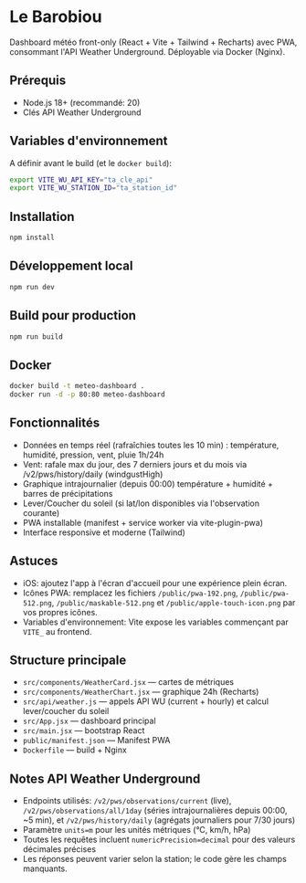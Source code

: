# Le Barobiou

Dashboard météo front-only (React + Vite + Tailwind + Recharts) avec PWA, consommant l'API Weather Underground. Déployable via Docker (Nginx).

## Prérequis
- Node.js 18+ (recommandé: 20)
- Clés API Weather Underground

## Variables d'environnement
A définir avant le build (et le `docker build`):

```bash
export VITE_WU_API_KEY="ta_cle_api"
export VITE_WU_STATION_ID="ta_station_id"
```

## Installation
```bash
npm install
```

## Développement local
```bash
npm run dev
```

## Build pour production
```bash
npm run build
```

## Docker
```bash
docker build -t meteo-dashboard .
docker run -d -p 80:80 meteo-dashboard
```

## Fonctionnalités
- Données en temps réel (rafraîchies toutes les 10 min) : température, humidité, pression, vent, pluie 1h/24h
- Vent: rafale max du jour, des 7 derniers jours et du mois via /v2/pws/history/daily (windgustHigh)
- Graphique intrajournalier (depuis 00:00) température + humidité + barres de précipitations
- Lever/Coucher du soleil (si lat/lon disponibles via l'observation courante)
- PWA installable (manifest + service worker via vite-plugin-pwa)
- Interface responsive et moderne (Tailwind)

## Astuces
- iOS: ajoutez l'app à l'écran d'accueil pour une expérience plein écran.
- Icônes PWA: remplacez les fichiers `/public/pwa-192.png`, `/public/pwa-512.png`, `/public/maskable-512.png` et `/public/apple-touch-icon.png` par vos propres icônes.
- Variables d'environnement: Vite expose les variables commençant par `VITE_` au frontend.

## Structure principale
- `src/components/WeatherCard.jsx` — cartes de métriques
- `src/components/WeatherChart.jsx` — graphique 24h (Recharts)
- `src/api/weather.js` — appels API WU (current + hourly) et calcul lever/coucher du soleil
- `src/App.jsx` — dashboard principal
- `src/main.jsx` — bootstrap React
- `public/manifest.json` — Manifest PWA
- `Dockerfile` — build + Nginx

## Notes API Weather Underground
- Endpoints utilisés: `/v2/pws/observations/current` (live), `/v2/pws/observations/all/1day` (séries intrajournalières depuis 00:00, ~5 min), et `/v2/pws/history/daily` (agrégats journaliers pour 7/30 jours)
- Paramètre `units=m` pour les unités métriques (°C, km/h, hPa)
- Toutes les requêtes incluent `numericPrecision=decimal` pour des valeurs décimales précises
- Les réponses peuvent varier selon la station; le code gère les champs manquants.
